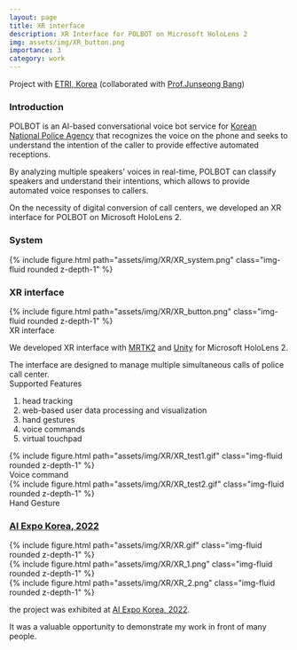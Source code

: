 ```yaml
---
layout: page
title: XR interface
description: XR Interface for POLBOT on Microsoft HoloLens 2
img: assets/img/XR_button.png
importance: 3
category: work
---
```


<p class="font-weight-bold">Project with <a href='https://www.etri.re.kr/intro.html'>ETRI, Korea</a> (collaborated with <a href='https://scholar.google.com/citations?user=ls--5v0AAAAJ&hl=en'>Prof.Junseong Bang</a>)</p>

<h3>Introduction</h3>

POLBOT is an AI-based conversational voice bot service for <a href="https://minwon.police.go.kr/">Korean National Police Agency</a> that recognizes the voice on the phone and seeks to understand the intention of the caller to provide effective automated receptions.
 
By analyzing multiple speakers' voices in real-time, POLBOT can classify speakers and understand their intentions, which allows to provide automated voice responses to callers.

<p class="font-weight-bold">On the necessity of digital conversion of call centers, we developed an XR interface for POLBOT on Microsoft HoloLens 2.</p>


<h3>System</h3>
<div class="row justify-content-sm-center">
    <div class="col-sm-12 mt-3 mt-md-0">
        {% include figure.html path="assets/img/XR/XR_system.png" class="img-fluid rounded z-depth-1" %}
    </div>
</div>


<h3>XR interface</h3>
<div class="row justify-content-sm-center">
    <div class="col-sm-12 mt-3 mt-md-0">
        {% include figure.html path="assets/img/XR/XR_button.png" class="img-fluid rounded z-depth-1" %}
    </div>
</div>
<div class="caption">
    XR interface
</div>

We developed XR interface with <a href="https://learn.microsoft.com/en-us/windows/mixed-reality/mrtk-unity/mrtk2/?view=mrtkunity-2022-05">MRTK2</a> and <a href="https://unity.com/">Unity</a> for Microsoft HoloLens 2.



The interface are designed to manage multiple simultaneous calls of police call center.  
Supported Features
 1. head tracking
 2. web-based user data processing and visualization
 3. hand gestures
 4. voice commands
 5. virtual touchpad



<div class="row justify-content-sm-center">
    <div class="col-sm-12 mt-3 mt-md-0">
        {% include figure.html path="assets/img/XR/XR_test1.gif" class="img-fluid rounded z-depth-1" %}
    </div>
</div>
<div class="caption">
    Voice command
</div>

<div class="row justify-content-sm-center">
    <div class="col-sm-12 mt-3 mt-md-0">
        {% include figure.html path="assets/img/XR/XR_test2.gif" class="img-fluid rounded z-depth-1" %}
    </div>
</div>
<div class="caption">
    Hand Gesture
</div>



<h3><a href="http://www.aiexpo.co.kr/">AI Expo Korea, 2022</a></h3>

<div class="row justify-content-sm-center">
    <div class="col-sm-12 mt-3 mt-md-0">
        {% include figure.html path="assets/img/XR/XR.gif" class="img-fluid rounded z-depth-1" %}
    </div>
</div>
<div class="row justify-content-sm-center">
    <div class="col-sm-6 mt-3 mt-md-0">
        {% include figure.html path="assets/img/XR/XR_1.png" class="img-fluid rounded z-depth-1" %}
    </div>
    <div class="col-sm-6 mt-3 mt-md-0">
        {% include figure.html path="assets/img/XR/XR_2.png" class="img-fluid rounded z-depth-1" %}
    </div>
</div>

the project was exhibited at <a href="http://www.aiexpo.co.kr/">AI Expo Korea, 2022</a>.

It was a valuable opportunity to demonstrate my work in front of many people.

